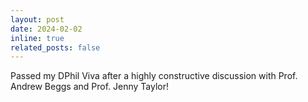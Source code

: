 ```yaml
---
layout: post
date: 2024-02-02
inline: true
related_posts: false
---
```


Passed my DPhil Viva after a highly constructive discussion with Prof. Andrew Beggs and Prof. Jenny Taylor!
